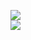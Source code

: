 [![](https://img.shields.io/badge/Made%20With-Github%20Spray-lightgrey.svg?style=for-the-badge&logo=github)](https://github.com/Annihil/github-spray#24243)  
[![](https://i.imgur.com/2DrTn0Z.gif)](https://github.com/Annihil/github-spray)